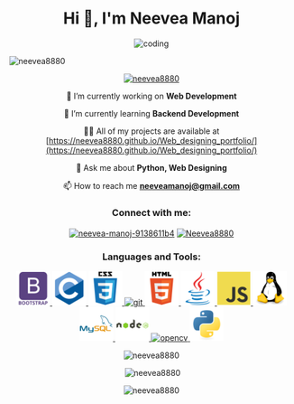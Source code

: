 <h1 align="center">Hi 👋, I'm Neevea Manoj</h1>
<p align="center"> <img align="centre" alt="coding" width=400 src="https://cdn.dribbble.com/users/331265/screenshots/2542587/gabi-d.gif"></p>
<p align="left"> <img src="https://komarev.com/ghpvc/?username=neevea8880&label=Profile%20views&color=0e75b6&style=flat" alt="neevea8880" /> </p>

<p align="center"> <a href="https://github.com/ryo-ma/github-profile-trophy"><img src="https://github-profile-trophy.vercel.app/?username=neevea8880" alt="neevea8880" /></a> </p>
<div align="center">
  
 🔭 I’m currently working on **Web Development**

 🌱 I’m currently learning **Backend Development**

 👨‍💻 All of my projects are available at [https://neevea8880.github.io/Web_designing_portfolio/](https://neevea8880.github.io/Web_designing_portfolio/)

 💬 Ask me about **Python, Web Designing**

 📫 How to reach me **neeveamanoj@gmail.com**
</div>
<h3 align="center">Connect with me:</h3>
<p align="center">
<a href="https://linkedin.com/in/neevea-manoj-9138611b4" target="blank"><img align="center" src="https://raw.githubusercontent.com/rahuldkjain/github-profile-readme-generator/master/src/images/icons/Social/linked-in-alt.svg" alt="neevea-manoj-9138611b4" height="30" width="40" /></a>
<a href="https://github.com/Neevea8880/Neevea8880" target="blank"><img align="center" src="https://upload.wikimedia.org/wikipedia/commons/9/91/Octicons-mark-github.svg" alt="Neevea8880" height="50" width="60" /></a>
</p>

<h3 align="center">Languages and Tools:</h3>
<p align="center"> <a href="https://getbootstrap.com" target="_blank"> <img src="https://raw.githubusercontent.com/devicons/devicon/master/icons/bootstrap/bootstrap-plain-wordmark.svg" alt="bootstrap" width="60" height="60"/> </a> <a href="https://www.cprogramming.com/" target="_blank"> <img src="https://raw.githubusercontent.com/devicons/devicon/master/icons/c/c-original.svg" alt="c" width="60" height="60"/> </a> <a href="https://www.w3schools.com/css/" target="_blank"> <img src="https://raw.githubusercontent.com/devicons/devicon/master/icons/css3/css3-original-wordmark.svg" alt="css3" width="60" height="60"/> </a> <a href="https://git-scm.com/" target="_blank"> <img src="https://www.vectorlogo.zone/logos/git-scm/git-scm-icon.svg" alt="git" width="60" height="60"/> </a> <a href="https://www.w3.org/html/" target="_blank"> <img src="https://raw.githubusercontent.com/devicons/devicon/master/icons/html5/html5-original-wordmark.svg" alt="html5" width="60" height="60"/> </a> <a href="https://www.java.com" target="_blank"> <img src="https://raw.githubusercontent.com/devicons/devicon/master/icons/java/java-original.svg" alt="java" width="60" height="60"/> </a> <a href="https://developer.mozilla.org/en-US/docs/Web/JavaScript" target="_blank"> <img src="https://raw.githubusercontent.com/devicons/devicon/master/icons/javascript/javascript-original.svg" alt="javascript" width="60" height="60"/> </a> <a href="https://www.linux.org/" target="_blank"> <img src="https://raw.githubusercontent.com/devicons/devicon/master/icons/linux/linux-original.svg" alt="linux" width="60" height="60"/> </a> <a href="https://www.mysql.com/" target="_blank"> <img src="https://raw.githubusercontent.com/devicons/devicon/master/icons/mysql/mysql-original-wordmark.svg" alt="mysql" width="60" height="60"/> </a> <a href="https://nodejs.org" target="_blank"> <img src="https://raw.githubusercontent.com/devicons/devicon/master/icons/nodejs/nodejs-original-wordmark.svg" alt="nodejs" width="60" height="60"/> </a> <a href="https://opencv.org/" target="_blank"> <img src="https://www.vectorlogo.zone/logos/opencv/opencv-icon.svg" alt="opencv" width="60" height="60"/> </a> <a href="https://www.python.org" target="_blank"> <img src="https://raw.githubusercontent.com/devicons/devicon/master/icons/python/python-original.svg" alt="python" width="60" height="60"/> </a> </p>

<p align="center"><img src="https://github-readme-stats.vercel.app/api/top-langs?username=neevea8880&show_icons=true&locale=en&layout=compact" alt="neevea8880" /></p>

<p align="center">&nbsp;<img src="https://github-readme-stats.vercel.app/api?username=neevea8880&show_icons=true&locale=en" alt="neevea8880" /></p>

<p align="center"><img src="https://github-readme-streak-stats.herokuapp.com/?user=neevea8880&" alt="neevea8880" /></p>

